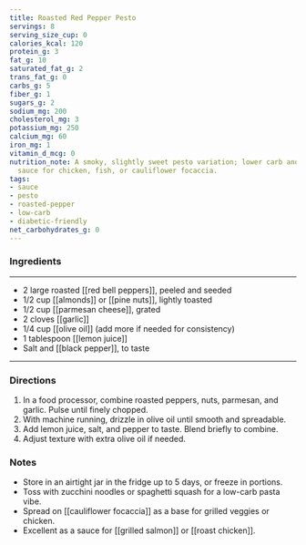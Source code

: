 ```yaml
---
title: Roasted Red Pepper Pesto
servings: 8
serving_size_cup: 0
calories_kcal: 120
protein_g: 3
fat_g: 10
saturated_fat_g: 2
trans_fat_g: 0
carbs_g: 5
fiber_g: 1
sugars_g: 2
sodium_mg: 200
cholesterol_mg: 3
potassium_mg: 250
calcium_mg: 60
iron_mg: 1
vitamin_d_mcg: 0
nutrition_note: A smoky, slightly sweet pesto variation; lower carb and great as a
  sauce for chicken, fish, or cauliflower focaccia.
tags:
- sauce
- pesto
- roasted-pepper
- low-carb
- diabetic-friendly
net_carbohydrates_g: 0
---
```

### Ingredients
---
- 2 large roasted [[red bell peppers]], peeled and seeded
- 1/2 cup [[almonds]] or [[pine nuts]], lightly toasted
- 1/2 cup [[parmesan cheese]], grated
- 2 cloves [[garlic]]
- 1/4 cup [[olive oil]] (add more if needed for consistency)
- 1 tablespoon [[lemon juice]]
- Salt and [[black pepper]], to taste
---

### Directions
1. In a food processor, combine roasted peppers, nuts, parmesan, and garlic. Pulse until finely chopped.
2. With machine running, drizzle in olive oil until smooth and spreadable.
3. Add lemon juice, salt, and pepper to taste. Blend briefly to combine.
4. Adjust texture with extra olive oil if needed.

### Notes
- Store in an airtight jar in the fridge up to 5 days, or freeze in portions.
- Toss with zucchini noodles or spaghetti squash for a low-carb pasta vibe.
- Spread on [[cauliflower focaccia]] as a base for grilled veggies or chicken.
- Excellent as a sauce for [[grilled salmon]] or [[roast chicken]].